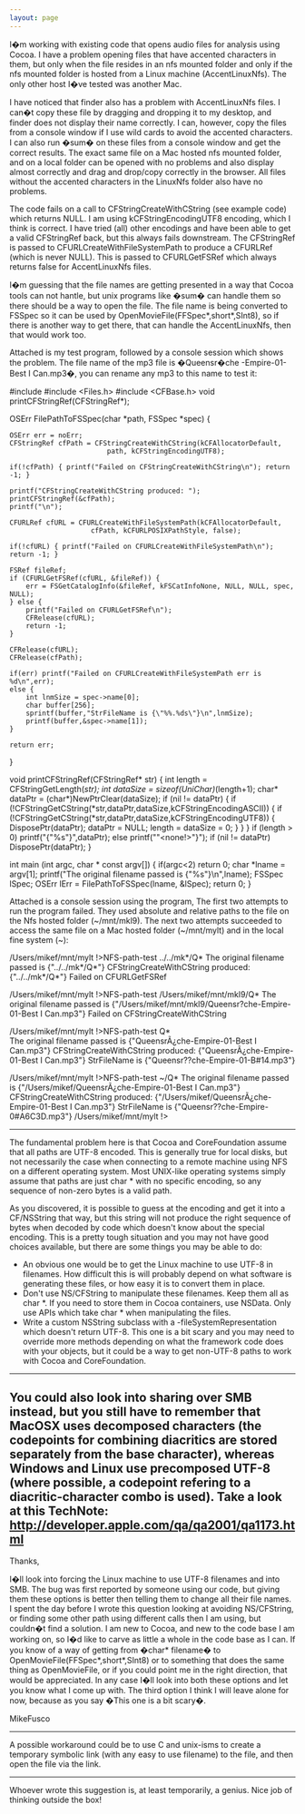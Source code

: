 ```yaml
---
layout: page
---
```


I�m working with existing code that opens audio files for analysis using Cocoa.  I have a problem opening files that have accented characters in them, but only when the file resides in an nfs mounted folder and only if the nfs mounted folder is hosted from a Linux machine (A<nowiki/>ccentLinuxNfs).  The only other host I�ve tested was another Mac.

I have noticed that finder also has a problem with A<nowiki/>ccentLinuxNfs files. I can�t copy these file by dragging and dropping it to my desktop, and finder does not display their name correctly.  I can, however,  copy the files from a console window if I use wild cards to avoid the accented characters. I can also run �sum� on these files from a console window and get the correct results.  The exact same file on a Mac hosted nfs mounted folder, and on a local folder can be opened with no problems and also display almost correctly and drag and drop/copy correctly in the browser.  All files without the accented characters in the L<nowiki/>inuxNfs folder also have no problems.

The code fails on a call to CFS<nowiki/>tringCreateWithCString (see example code) which returns NULL.  I am using kCFStringEncodingUTF8 encoding, which I think is correct.  I have tried (all) other encodings and have been able to get a valid CFS<nowiki/>tringRef back, but this always fails downstream.  The CFS<nowiki/>tringRef is passed to CFURLC<nowiki/>reateWithFileSystemPath to produce a CFURLRef (which is never NULL).  This is passed to CFURLG<nowiki/>etFSRef which always returns false for A<nowiki/>ccentLinuxNfs files.

I�m guessing that the file names are getting presented in a way that Cocoa tools can not hantle, but unix programs like �sum� can handle them so there should be a way to open the file.  The file name is being converted to FSS<nowiki/>pec so it can be used by O<nowiki/>penMovieFile(FFS<nowiki/>pec*,short*,SI<nowiki/>nt8), so if there is another way to get there, that can handle the A<nowiki/>ccentLinuxNfs, then that would work too.

Attached is my test program, followed by a console session which shows the problem. The file name of the mp3 file is �Queensr�che -Empire-01-Best I Can.mp3�, you can rename any mp3 to this name to test it:

    
#include <iostream>
#include <Files.h>
#include <CFBase.h>
void	printCFStringRef(CFStringRef*);

OSErr FilePathToFSSpec(char *path, FSSpec *spec) {

	OSErr err = noErr;
	CFStringRef cfPath = CFStringCreateWithCString(kCFAllocatorDefault,
							path, kCFStringEncodingUTF8);

	if(!cfPath) { printf("Failed on CFStringCreateWithCString\n"); return -1; }

	printf("CFStringCreateWithCString produced: ");
	printCFStringRef(&cfPath);
	printf("\n");

	CFURLRef cfURL = CFURLCreateWithFileSystemPath(kCFAllocatorDefault,
						cfPath, kCFURLPOSIXPathStyle, false);

	if(!cfURL) { printf("Failed on CFURLCreateWithFileSystemPath\n"); return -1; }

	FSRef fileRef;
	if (CFURLGetFSRef(cfURL, &fileRef)) {
		err = FSGetCatalogInfo(&fileRef, kFSCatInfoNone, NULL, NULL, spec, NULL);
	} else {
		printf("Failed on CFURLGetFSRef\n");
		CFRelease(cfURL);
		return -1;
	}

	CFRelease(cfURL);
	CFRelease(cfPath);

	if(err) printf("Failed on CFURLCreateWithFileSystemPath err is %d\n",err);
	else {
		int lnmSize = spec->name[0];
		char buffer[256];
		sprintf(buffer,"StrFileName is {\"%%.%ds\"}\n",lnmSize);
		printf(buffer,&spec->name[1]);
	}
	
	return err;
}

void	printCFStringRef(CFStringRef* str) {
	int length = CFStringGetLength(*str);
	int dataSize = sizeof(UniChar)*(length+1);
	char* dataPtr = (char*)NewPtrClear(dataSize);
	if (nil != dataPtr)
	{
		if (!CFStringGetCString(*str,dataPtr,dataSize,kCFStringEncodingASCII))
		{
			if (!CFStringGetCString(*str,dataPtr,dataSize,kCFStringEncodingUTF8))
			{
				DisposePtr(dataPtr);
				dataPtr = NULL;
				length = dataSize = 0;
			}
		}
	}
	if (length > 0)
		printf("{\"%s\"}",dataPtr);
	else
		printf("\"<none!>\"}");
	if (nil != dataPtr)
		DisposePtr(dataPtr);
}

int main (int argc, char * const argv[]) {
	if(argc<2) return 0;
	char *lname = argv[1];
	printf("The original filename passed is {\"%s\"}\n",lname);
	FSSpec lSpec;
	OSErr lErr = FilePathToFSSpec(lname, &lSpec);
	return 0;
}


Attached is a console session using the program,  The first two attempts to run the program failed.  They used absolute and relative paths to the file on the Nfs hosted folder (~/mnt/mkl9).  The next two attempts succeeded to access the same file on a Mac hosted folder (~/mnt/mylt) and in the local fine system (~):

    
/Users/mikef/mnt/mylt !>NFS-path-test ../../mk*/Q*
The original filename passed is {"../../mk*/Q*"}
CFStringCreateWithCString produced: {"../../mk*/Q*"}
Failed on CFURLGetFSRef


/Users/mikef/mnt/mylt !>NFS-path-test /Users/mikef/mnt/mkl9/Q*
The original filename passed is {"/Users/mikef/mnt/mkl9/Queensr?che-Empire-01-Best I Can.mp3"}
Failed on CFStringCreateWithCString


/Users/mikef/mnt/mylt !>NFS-path-test Q*                      
The original filename passed is {"QueensrÃ¿che-Empire-01-Best I Can.mp3"}
CFStringCreateWithCString produced: {"QueensrÃ¿che-Empire-01-Best I Can.mp3"}
StrFileName is {"Queensr??che-Empire-01-B#14.mp3"}


/Users/mikef/mnt/mylt !>NFS-path-test ~/Q*
The original filename passed is {"/Users/mikef/QueensrÃ¿che-Empire-01-Best I Can.mp3"}
CFStringCreateWithCString produced: {"/Users/mikef/QueensrÃ¿che-Empire-01-Best I Can.mp3"}
StrFileName is {"Queensr??che-Empire-0#A6C3D.mp3"}
/Users/mikef/mnt/mylt !>


----
The fundamental problem here is that Cocoa and CoreFoundation assume that all paths are UTF-8 encoded. This is generally true for local disks, but not necessarily the case when connecting to a remote machine using NFS on a different operating system. Most UNIX-like operating systems simply assume that paths are just char * with no specific encoding, so any sequence of non-zero bytes is a valid path.

As you discovered, it is possible to guess at the encoding and get it into a CF/NSString that way, but this string will not produce the right sequence of bytes when decoded by code which doesn't know about the special encoding. This is a pretty tough situation and you may not have good choices available, but there are some things you may be able to do:


* An obvious one would be to get the Linux machine to use UTF-8 in filenames. How difficult this is will probably depend on what software is generating these files, or how easy it is to convert them in place.
* Don't use NS/CFString to manipulate these filenames. Keep them all as char *. If you need to store them in Cocoa containers, use NSData. Only use APIs which take char * when manipulating the files.
* Write a custom NSString subclass with a -fileSystemRepresentation which doesn't return UTF-8. This one is a bit scary and you may need to override more methods depending on what the framework code does with your objects, but it could be a way to get non-UTF-8 paths to work with Cocoa and CoreFoundation.


----
You could also look into sharing over SMB instead, but you still have to remember that MacOSX uses decomposed characters (the codepoints for combining diacritics are stored separately from the base character), whereas Windows and Linux use precomposed UTF-8 (where possible, a codepoint refering to a diacritic-character combo is used).  Take a look at this T<nowiki/>echNote: http://developer.apple.com/qa/qa2001/qa1173.html
----
Thanks,

I�ll look into forcing the Linux machine to use UTF-8 filenames and into SMB.  The bug was first reported by someone using our code, but giving them these options is better then telling them to change all their file names. I spent the day before I wrote this question looking at avoiding NS/CFS<nowiki/>tring, or finding some other path using different calls then I am using, but couldn�t find a solution.  I am new to Cocoa, and new to the code base I am working on, so I�d like to carve as little a whole in the code base as I can.  If you know of a way of getting from �char* filename� to O<nowiki/>penMovieFile(FFS<nowiki/>pec*,short*,SI<nowiki/>nt8) or to something that does the same thing as O<nowiki/>penMovieFile, or if you could point me in the right direction, that would be appreciated. In any case I�ll look into both these options and let you know what I come up with.  The third option I think I will leave alone for now, because as you say �This one is a bit scary�.

MikeFusco 

----
A possible workaround could be to use C and unix-isms to create a temporary symbolic link (with any easy to use filename) to the file, and then open the file via the link.

----
Whoever wrote this suggestion is, at least temporarily, a genius. Nice job of thinking outside the box!
